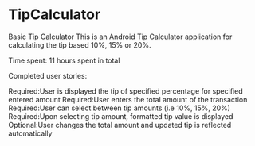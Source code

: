 TipCalculator
=============

Basic Tip Calculator
This is an Android Tip Calculator application for calculating the tip based 10%, 15% or 20%. 

Time spent: 11 hours spent in total

Completed user stories:

Required:User is displayed the tip of specified percentage for specified entered amount
Required:User enters the total amount of the transaction
Required:User can select between tip amounts (i.e 10%, 15%, 20%)
Required:Upon selecting tip amount, formatted tip value is displayed
Optional:User changes the total amount and updated tip is reflected automatically

